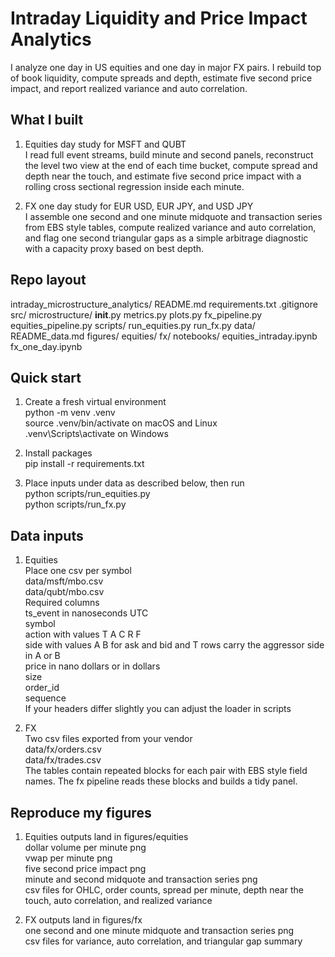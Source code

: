# Intraday Liquidity and Price Impact Analytics

I analyze one day in US equities and one day in major FX pairs. I rebuild top of book liquidity, compute spreads and depth, 
estimate five second price impact, and report realized variance and auto correlation. 

## What I built

1. Equities day study for MSFT and QUBT  
   I read full event streams, build minute and second panels, reconstruct the level two view at the end of each time bucket, 
   compute spread and depth near the touch, and estimate five second price impact with a rolling cross sectional regression inside each minute.

2. FX one day study for EUR USD, EUR JPY, and USD JPY  
   I assemble one second and one minute midquote and transaction series from EBS style tables, compute realized variance and auto correlation, 
   and flag one second triangular gaps as a simple arbitrage diagnostic with a capacity proxy based on best depth.

## Repo layout

intraday_microstructure_analytics/
  README.md
  requirements.txt
  .gitignore
  src/
    microstructure/
      __init__.py
      metrics.py
      plots.py
      fx_pipeline.py
      equities_pipeline.py
  scripts/
    run_equities.py
    run_fx.py
  data/
    README_data.md
  figures/
    equities/
    fx/
  notebooks/
    equities_intraday.ipynb
    fx_one_day.ipynb

## Quick start

1. Create a fresh virtual environment  
   python -m venv .venv  
   source .venv/bin/activate  on macOS and Linux  
   .venv\Scripts\activate  on Windows

2. Install packages  
   pip install -r requirements.txt

3. Place inputs under data as described below, then run  
   python scripts/run_equities.py  
   python scripts/run_fx.py

## Data inputs

1. Equities  
   Place one csv per symbol  
   data/msft/mbo.csv  
   data/qubt/mbo.csv  
   Required columns  
   ts_event in nanoseconds UTC  
   symbol  
   action with values T A C R F  
   side with values A B for ask and bid and T rows carry the aggressor side in A or B  
   price in nano dollars or in dollars  
   size  
   order_id  
   sequence  
   If your headers differ slightly you can adjust the loader in scripts

2. FX  
   Two csv files exported from your vendor  
   data/fx/orders.csv  
   data/fx/trades.csv  
   The tables contain repeated blocks for each pair with EBS style field names. The fx pipeline reads these blocks and builds a tidy panel.

## Reproduce my figures

1. Equities outputs land in figures/equities  
   dollar volume per minute png  
   vwap per minute png  
   five second price impact png  
   minute and second midquote and transaction series png  
   csv files for OHLC, order counts, spread per minute, depth near the touch, auto correlation, and realized variance

2. FX outputs land in figures/fx  
   one second and one minute midquote and transaction series png  
   csv files for variance, auto correlation, and triangular gap summary
